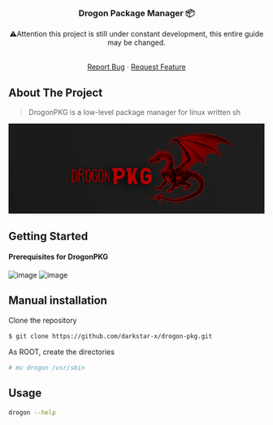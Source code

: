 <div id="top"></div>

<!-- PROJECT LOGO -->
<br />
<div align="center">
  <h3 align="center">Drogon Package Manager 📦</h3>
   ⚠️Attention this project is still under constant development, this entire guide may be changed.
  <p align="center">
    <br />
    <a href="https://github.com/midnightxd/frost_pkg/issues">Report Bug</a>
    ·
    <a href="https://github.com/midnightxd/frost_pkg/issues">Request Feature</a>
  </p>
</div>

<!-- ABOUT THE PROJECT -->
## About The Project
> DrogonPKG is a low-level package manager for linux written sh

<img src="images/banner.jpg" alt="Main banner" >

<!-- GETTING STARTED -->
<div id="getting-started">

## Getting Started

#### Prerequisites for DrogonPKG
![image](https://img.shields.io/badge/bash%20%3E%3D%204.4.18-gray?style=plastic&)
![image](https://img.shields.io/badge/tar%20%3E%3D%201.34-gray?style=plastic&)

## Manual installation

Clone the repository
```sh
$ git clone https://github.com/darkstar-x/drogon-pkg.git
```
As ROOT, create the directories
```sh
# mv drogon /usr/sbin
```
## Usage

```sh
drogon --help

